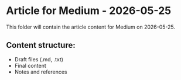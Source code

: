 # Article for Medium - 2026-05-25

This folder will contain the article content for Medium on 2026-05-25.

## Content structure:
- Draft files (.md, .txt)
- Final content
- Notes and references
